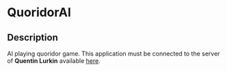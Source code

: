 # QuoridorAI
## Description
AI playing quoridor game. This application must be connected to the server of **Quentin Lurkin** available [here](https://github.com/qlurkin/PI2CChampionshipRunner).